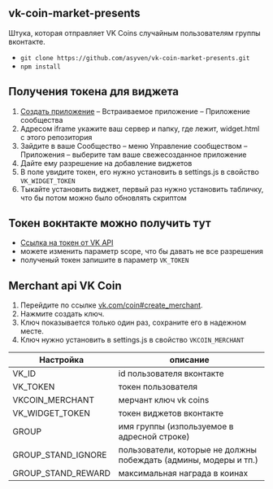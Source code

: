 ## vk-coin-market-presents
Штука, которая отправляет VK Coins случайным пользователям группы вконтакте.

- ```git clone https://github.com/asyven/vk-coin-market-presents.git```
- ```npm install```

## Получения токена для виджета
1. [Создать приложение](https://vk.com/editapp?act=create) – Встраиваемое приложение – Приложение сообщества
1. Aдресом iframe укажите ваш сервер и папку, где лежит, widget.html с этого репозитория
1. Зайдите в ваше Сообщество – меню Управление сообществом – Приложения – выберите там ваше свежесозданное приложение
1. Дайте ему разрешение на добавление виджетов
1. В поле увидите токен, его нужно установить в settings.js в свойство ```VK_WIDGET_TOKEN```
1. Тыкайте установить виджет, первый раз нужно установить табличку, что бы потом можно было обновлять скриптом

## Токен вокнтакте можно получить тут 
 - [Ссылка на токен от VK API](https://oauth.vk.com/authorize?client_id=3116505&scope=1073737727&redirect_uri=https://api.vk.com/blank.html&display=page&response_type=token&revoke=1)
 - можете изменить параметр scope, что бы давать не все разрешения
 - полученый токен запишите в параметр ```VK_TOKEN```
 
## Merchant api VK Coin

1. Перейдите по ссылке [vk.com/coin#create_merchant](vk.com/coin#create_merchant).
1. Нажмите создать ключ.
1. Ключ показывается только один раз, сохраните его в надежном месте.
1. Ключ нужно установить в settings.js в свойство ```VKCOIN_MERCHANT```


| Настройка  | описание |
| ------------- | ------------- |
| VK_ID  | id пользователя вконтакте  |
| VK_TOKEN  | токен пользователя |
| VKCOIN_MERCHANT  | мерчант ключ vk coins |
| VK_WIDGET_TOKEN  | токен виджетов вконтакте |
| GROUP  | имя группы (изпользуемое в адресной строке) |
| GROUP_STAND_IGNORE  | пользователи, которые не должны побеждать (админы, модеры и тп.)  |
| GROUP_STAND_REWARD  | максимальная награда в коинах |
